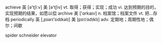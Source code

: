 

achieve   英  [ə'tʃiːv]   美  [ə'tʃiv] vt. 取得；获得；实现；成功 vi. 达到预期的目的，实现预期的结果，如愿以偿
archive 美  ['ɑrkaɪv] n. 档案馆；档案文件 vt. 把…存档
periodically 英  [,pɪərɪ'ɒdɪkəlɪ]   美  [pɪrɪˈɑdɪklɪ] adv. 定期地；周期性地；偶尔；间歇

spider
schneider elevator
